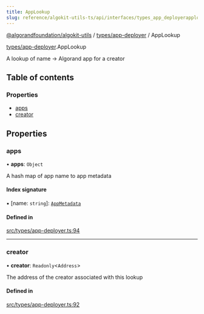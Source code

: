 ```yaml
---
title: AppLookup
slug: reference/algokit-utils-ts/api/interfaces/types_app_deployerapplookup
---
```


[@algorandfoundation/algokit-utils](/reference/algokit-utils-ts/api/overview) / [types/app-deployer](/reference/algokit-utils-ts/api/modules/types_app_deployer/) / AppLookup

[types/app-deployer](/reference/algokit-utils-ts/api/modules/types_app_deployer/).AppLookup

A lookup of name -> Algorand app for a creator

## Table of contents

### Properties

- [apps](#apps)
- [creator](#creator)

## Properties

### apps

• **apps**: `Object`

A hash map of app name to app metadata

#### Index signature

▪ [name: `string`]: [`AppMetadata`](/reference/algokit-utils-ts/api/interfaces/types_app_deployerappmetadata/)

#### Defined in

[src/types/app-deployer.ts:94](https://github.com/algorandfoundation/algokit-utils-ts/blob/main/src/types/app-deployer.ts#L94)

---

### creator

• **creator**: `Readonly`\<`Address`\>

The address of the creator associated with this lookup

#### Defined in

[src/types/app-deployer.ts:92](https://github.com/algorandfoundation/algokit-utils-ts/blob/main/src/types/app-deployer.ts#L92)
